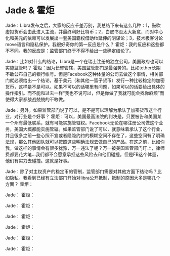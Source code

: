 # Jade & 霍炬
Jade：Libra发布之后，大家的反应千差万别，我总结下来有这么几种：1，鼓吹虚拟货币会由此进入主流，并最终利好比特币；2，白皮书没太大新意，而对中心化和美元的依赖可以发展出一套美国霸权借助fb延伸的阴谋论；3，技术极客讨论move语言和隐私保护。我很好奇你的第一反应是什么？
霍炬：我的反应和这些都不不同。我的反应是：监管部门终于不得不给出一些确定结论了。

Jade：比如对什么的结论，Libra是一个在瑞士注册的独立公司，美国政府也可以实施监管吗？
霍炬：因为长臂管辖，美国监管部门是最强势的。比如tether长期不敢公布自己的银行帐号。但是Facebook这种体量的公司去做这个事情，相关部门就必须给出一个结论，基于美元（和其他一篮子货币）发行一种比较稳定的加密货币，这样是不是可以。如果不可以的话哪里有问题，如果可以的话要给出具体的操作指引。而不能和过去一样“我也不说可以，但是你做了我就可能会找你麻烦”而使得大家都战战兢兢的不敢做。

Jade：另外，如果监管部门说了可以，是不是可以理解为承认了加密货币这个行业，对行业是个好事？
霍炬：可以，美国最高法院的判决是，只要被告和美国某一个州有最低联系，就有可能实施管辖权。Facebook无论在哪注册公司做这个业务，美国大概都能实施管辖。如果监管部门说了可以，就意味着承认了这个行业，并且很多之前一些心照不宣或者隐隐约约的模糊空间不存在了，这些空间有了明确法规，那么其他团队就可以按照这些明确法规去做自己的产品。在这之前，比如你我，做这样的事情会有很多犹豫，万一违法了呢？万一被美国监管部门盯上，律师费都要花大笔…我们都不会愿意承担这些风险去和他们碰撞。但是FB这个体量，他们有实力去碰撞。这就是好事。

Jade：除了对主权资产的稳定币的管制，监管部门需要对其他方面下结论吗？比如隐私。我看到已经有立法部门开始对libra公开抵制，抵制的原因大多是哪几个方面？
霍炬：

Jade：
霍炬：

Jade：
霍炬：

Jade：
霍炬：

Jade：
霍炬：

Jade：
霍炬：

Jade：
霍炬：